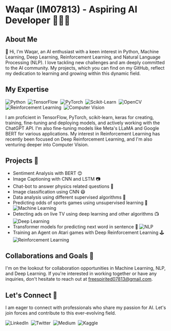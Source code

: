 # Waqar (IM07813) - Aspiring AI Developer 👨‍💻🤖

## About Me

👋 Hi, I'm Waqar, an AI enthusiast with a keen interest in Python, Machine Learning, Deep Learning, Reinforcement Learning, and Natural Language Processing (NLP). I love tackling new challenges and am deeply committed to the AI community. My projects, which you can find on my GitHub, reflect my dedication to learning and growing within this dynamic field.

## My Expertise

![Python](https://skillicons.dev/icons?i=python)&nbsp;
![TensorFlow](https://skillicons.dev/icons?i=tensorflow)&nbsp;
![PyTorch](https://skillicons.dev/icons?i=pytorch)&nbsp;
![Scikit-Learn](https://skillicons.dev/icons?i=scikitlearn)&nbsp;
![OpenCV](https://skillicons.dev/icons?i=opencv)&nbsp;
![Reinforcement Learning](https://skillicons.dev/icons?i=ai)&nbsp;
![Computer Vision](https://skillicons.dev/icons?i=opencv)&nbsp;

I am proficient in TensorFlow, PyTorch, scikit-learn, keras for creating, training, fine-tuning and deploying models, and actively working with the ChatGPT API. I'm also fine-tuning models like Meta's LLaMA and Google BERT for various applications. My interest in Reinforcement Learning has recently been focused on Deep Reinforcement Learning, and I'm also venturing deeper into Computer Vision.

## Projects 🚀

- Sentiment Analysis with BERT 😊
- Image Captioning with CNN and LSTM 📷
- Chat-bot to answer physics related questions 📝
- Image classification using CNN 😷
- Data analysis using different supervised algorithms 🎥
- Predicting odds of sports games using unsupervised learning 🏈 ![Machine Learning](https://skillicons.dev/icons?i=ml)&nbsp;
- Detecting ads on live TV using deep learning and other algorithms 📺 ![Deep Learning](https://skillicons.dev/icons?i=dl)&nbsp;
- Transformer models for predicting next word in sentence 📖 ![NLP](https://skillicons.dev/icons?i=nlp)&nbsp;
- Training an Agent on Atari games with Deep Reinforcement Learning 🕹️ ![Reinforcement Learning](https://skillicons.dev/icons?i=ai)&nbsp;

## Collaborations and Goals 🎯

I'm on the lookout for collaboration opportunities in Machine Learning, NLP, and Deep Learning. If you're interested in working together or have any inquiries, don't hesitate to reach out at freespirited07813@gmail.com.

## Let's Connect 🤝

I am eager to connect with professionals who share my passion for AI. Let's join forces and contribute to this ever-evolving field.

![LinkedIn](https://skillicons.dev/icons?i=linkedin)&nbsp;
![Twitter](https://skillicons.dev/icons?i=twitter)&nbsp;
![Medium](https://skillicons.dev/icons?i=medium)&nbsp;
![Kaggle](https://skillicons.dev/icons?i=kaggle)&nbsp;

